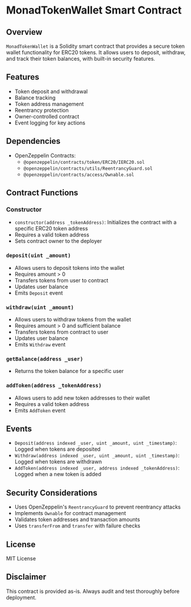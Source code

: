 # MonadTokenWallet Smart Contract

## Overview

`MonadTokenWallet` is a Solidity smart contract that provides a secure token wallet functionality for ERC20 tokens. It allows users to deposit, withdraw, and track their token balances, with built-in security features.

## Features

- Token deposit and withdrawal
- Balance tracking
- Token address management
- Reentrancy protection
- Owner-controlled contract
- Event logging for key actions

## Dependencies

- OpenZeppelin Contracts:
  - `@openzeppelin/contracts/token/ERC20/IERC20.sol`
  - `@openzeppelin/contracts/utils/ReentrancyGuard.sol`
  - `@openzeppelin/contracts/access/Ownable.sol`

## Contract Functions

### Constructor
- `constructor(address _tokenAddress)`: Initializes the contract with a specific ERC20 token address
- Requires a valid token address
- Sets contract owner to the deployer

### `deposit(uint _amount)`
- Allows users to deposit tokens into the wallet
- Requires amount > 0
- Transfers tokens from user to contract
- Updates user balance
- Emits `Deposit` event

### `withdraw(uint _amount)`
- Allows users to withdraw tokens from the wallet
- Requires amount > 0 and sufficient balance
- Transfers tokens from contract to user
- Updates user balance
- Emits `Withdraw` event

### `getBalance(address _user)`
- Returns the token balance for a specific user

### `addToken(address _tokenAddress)`
- Allows users to add new token addresses to their wallet
- Requires a valid token address
- Emits `AddToken` event

## Events

- `Deposit(address indexed _user, uint _amount, uint _timestamp)`: Logged when tokens are deposited
- `Withdraw(address indexed _user, uint _amount, uint _timestamp)`: Logged when tokens are withdrawn
- `AddToken(address indexed _user, address indexed _tokenAddress)`: Logged when a new token is added

## Security Considerations

- Uses OpenZeppelin's `ReentrancyGuard` to prevent reentrancy attacks
- Implements `Ownable` for contract management
- Validates token addresses and transaction amounts
- Uses `transferFrom` and `transfer` with failure checks

## License

MIT License

## Disclaimer

This contract is provided as-is. Always audit and test thoroughly before deployment.
